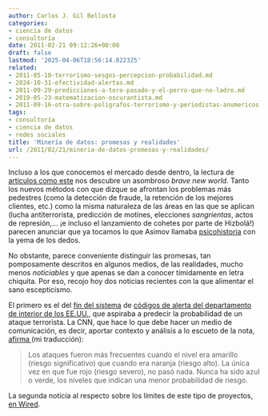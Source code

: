 ```yaml
---
author: Carlos J. Gil Bellosta
categories:
- ciencia de datos
- consultoría
date: 2011-02-21 09:12:26+00:00
draft: false
lastmod: '2025-04-06T18:56:14.822325'
related:
- 2011-05-10-terrorismo-sesgos-percepcion-probabilidad.md
- 2024-10-31-efectividad-alertas.md
- 2011-09-29-predicciones-a-toro-pasado-y-el-perro-que-no-ladro.md
- 2019-05-23-matematizacion-oscurantista.md
- 2011-09-16-otra-sobre-poligrafos-terrorismo-y-periodistas-anumericos.md
tags:
- consultoría
- ciencia de datos
- redes sociales
title: 'Minería de datos: promesas y realidades'
url: /2011/02/21/mineria-de-datos-promesas-y-realidades/
---
```


Incluso a los que conocemos el mercado desde dentro, la lectura de [artículos como este](http://www.economist.com/node/16910031) nos descubre un asombroso _brave new world_. Tanto los nuevos métodos con que dizque se afrontan los problemas más pedestres (como la detección de fraude, la retención de los mejores clientes, etc.) como la misma naturaleza de las áreas en las que se aplican (lucha antiterrorista, predicción de motines, elecciones _sangrientas_, actos de represión,... ¡e incluso el lanzamiento de cohetes por parte de Hizbolá!) parecen anunciar que ya tocamos lo que Asimov llamaba [psicohistoria](http://es.wikipedia.org/wiki/Psicohistoria_%28ficci%C3%B3n%29) con la yema de los dedos.

No obstante, parece conveniente distinguir las promesas, tan pomposamente descritos en algunos medios, de las realidades, mucho menos _noticiables_ y que apenas se dan a conocer tímidamente en letra chiquita. Por eso, recojo hoy dos noticias recientes con la que alimentar el sano escepticismo.

El primero es el del [fin del sistema](http://www.dhs.gov/files/programs/Copy_of_press_release_0046.shtm) de [códigos de alerta del departamento de interior de los EE.UU.](http://en.wikipedia.org/wiki/National_Terrorism_Advisory_System), que aspiraba a predecir la probabilidad de un ataque terrorista. La CNN, que hace lo que debe hacer un medio de comunicación, es decir, aportar contexto y análisis a lo escueto de la nota, [afirma ](http://edition.cnn.com/2011/OPINION/01/28/schneier.terror.threat.level/index.html?hpt=Sbin)(mi traducción):



>Los ataques fueron más frecuentes cuando el nivel era amarillo (riesgo significativo) que cuando era naranja (riesgo alto). La única vez en que fue rojo (riesgo severo), no pasó nada. Nunca ha sido azul o verde, los niveles que indican una menor probabilidad de riesgo.

La segunda noticia al respecto sobre los límites de este tipo de proyectos, [en Wired](http://www.wired.com/dangerroom/2011/02/pentagon-predict-egypt-unrest/).